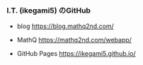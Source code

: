 ### I.T. (ikegami5) のGitHub

- blog https://blog.mathq2nd.com/

- MathQ https://mathq2nd.com/webapp/

- GitHub Pages https://ikegami5.github.io/
